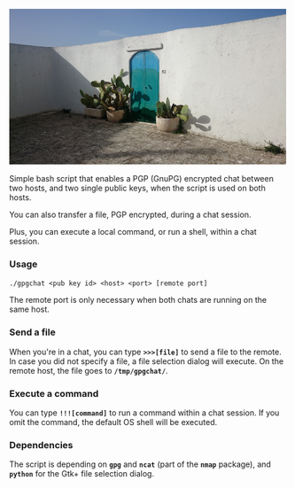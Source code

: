 ![alt text](https://raw.githubusercontent.com/nkoster/gpgchat/master/upload.png "gpgchat")

Simple bash script that enables a PGP (GnuPG) encrypted chat between two hosts,
and two single public keys, when the script is used on both hosts.

You can also transfer a file, PGP encrypted, during a chat session.

Plus, you can execute a local command, or run a shell, within a chat session.

### Usage
```
./gpgchat <pub key id> <host> <port> [remote port]
```
The remote port is only necessary when both chats are running on the same host.

### Send a file
When you're in a chat, you can type **`>>>[file]`** to send a file to the remote.
In case you did not specify a file, a file selection dialog will execute.
On the remote host, the file goes to **`/tmp/gpgchat/`**.

### Execute a command
You can type **`!!![command]`** to run a command within a chat session.
If you omit the command, the default OS shell will be executed.

### Dependencies
The script is depending on **`gpg`** and **`ncat`** (part of the **`nmap`**
package), and **`python`** for the Gtk+ file selection dialog. 
